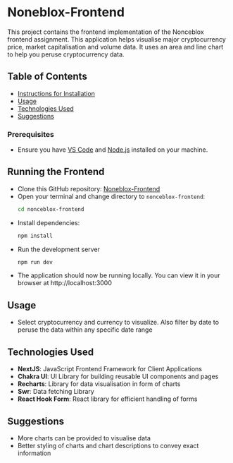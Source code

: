 # Noneblox-Frontend

This project contains the frontend implementation of the Nonceblox frontend assignment. This application helps visualise major cryptocurrency price, market capitalisation and volume data. It uses an area and line chart to help you peruse cryptocurrency data.


## Table of Contents
- [Instructions for Installation](#instructions-for-installation)
- [Usage](#usage)
- [Technologies Used](#technologies-used)
- [Suggestions](#suggestions)


### Prerequisites

- Ensure you have [VS Code](https://code.visualstudio.com/) and [Node.js](https://nodejs.org/) installed on your machine.

## Running the Frontend

- Clone this GitHub repository: [Noneblox-Frontend](https://github.com/yraeonti/nonceblox-frontend)
- Open your terminal and change directory to `nonceblox-frontend`:
  ```bash
  cd nonceblox-frontend
- Install dependencies:
  ```bash
  npm install
- Run the development server
  ```bash
  npm run dev
- The application should now be running locally. You can view it in your browser at http://localhost:3000

## Usage

- Select cryptocurrency and currency to visualize. Also filter by date to peruse the data within any specific date range

## Technologies Used

- **NextJS**: JavaScript Frontend Framework for Client Applications
- **Chakra UI**: UI Library for building reusable UI components and pages
- **Recharts**: Library for data visualisation in form of charts
- **Swr**: Data fetching Library
- **React Hook Form**: React library for efficient handling of forms


## Suggestions
- More charts can be provided to visualise data
- Better styling of charts and chart descriptions to convey exact information

